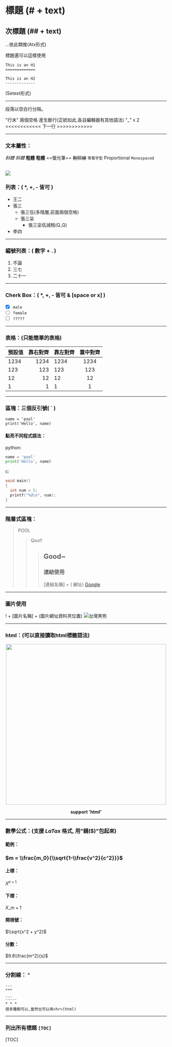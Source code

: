 # 標題 (# + text)

## 次標題 (## + text)

...依此類推(Atx形式)

標題還可以這樣使用

    This is an H1
    =============

    This is an H2
    -------------

(Setext形式)

* * *

段落以空白行分隔。

"行末" 兩個空格 産生斷行(正統如此,各自編輯器有其他語法) "\_" x 2
&lt;&lt;&lt;&lt;&lt;&lt;&lt;&lt;&lt;&lt;&lt;&lt; 下一行 >>>>>>>>>>>>

* * *

### 文本屬性：

_斜體_
_斜體_
**粗體**
**粗體**
==螢光筆==
~~刪除線~~
`等寬字型`
Proportional
`Monospaced`

## ![](https://i.imgur.com/X8k8Myc.png)

### 列表：( \*, +, - 皆可 )

-   王二
-   張三
    -   張三伍(多階層,前面兩個空格)
    -   張三柒
        -   張三柒伍減租(Q_Q)
-   李四

* * *

### 編號列表：( 數字 + . )

1.  不論
2.  三七
3.  二十一

* * *

### Cherk Box：( \*, +, - 皆可 & [space or x] )

-   [x] `male`
-   [ ] `female`
-   [ ] `?????`

* * *

### 表格：(只能簡單的表格)

| 預設值  | 靠右對齊 | 靠左對齊 | 置中對齊 |
| ---- | ---: | :--- | :--: |
| 1234 | 1234 | 1234 | 1234 |
| 123  |  123 | 123  |  123 |
| 12   |   12 | 12   |  12  |
| 1    |    1 | 1    |   1  |

* * *

### 區塊：三個反引號( \` )

    name = 'pool'
    print('Hello', name)

#### 點亮不同程式語法：

python:

```python
name = 'pool'
print('Hello', name)
```

c:

```c
void main()
{
  int num = 5;
  printf("%d\n", num);
}
```

* * *

### 階層式區塊：

> POOL
>
> > Qoo!!
> >
> > > ## Good~
> > >
> > > ### 連結使用
> > >
> > > [連結名稱] + ( 網址)
> > > [Google](https://www.google.com.tw/)

* * *

### 圖片使用

! + [圖片名稱] + (圖片網址資料夾位置)
![台灣黑熊](https://attach.setn.com/newsimages/2014/09/22/145441-XXL.jpg)

* * *

### html：(可以直接讀取html標籤語法)

<p>
  <center>
    <img width="500" src="https://mdn.mozillademos.org/files/9347/grumpy-cat-small.png" alt="">
  </center>
</p>
<b>
  <center>support 'html'</center>
</b>
<hr>

### 數學公式：(支援 $LaTax$ 格式, 用"錢($)"包起來)

#### 範例：

### $m = \\frac{m_0}{\\sqrt{1-\\frac{v^2}{c^2}}}$

#### 上標：

$X^{n+1}$

#### 下標：

$X\_{m+1}$

#### 開根號：

$\\sqrt{x^2 + y^2}$

#### 分數：

$9.8\\frac{m^2}{s}$

* * *

### 分割線： ^

    ---
    ***
    ___
    -----
    * * *
    很多種都可以,當然也可以用<hr>(html)

* * *

### 列出所有標題 `[TOC]`

[TOC]
